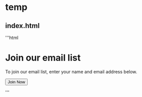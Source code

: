 # temp
## index.html
'''html
<!DOCTYPE html>
<html>
<head>
    <meta charset="utf-8">
    <title>Murach's Java Servlets and JSP</title>
    <link rel="stylesheet" href="styles/main.css" type="text/css"/>
</head>
<body>
    <h1>Join our email list</h1>
    <p>To join our email list, enter your name and
       email address below.</p>
    <form action="SqlExample1" method="post">    
        <input type="submit" value="Join Now">
    </form>
</body>
</html>
'''
